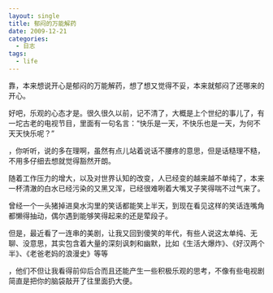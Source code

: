 ```yaml
---
layout: single
title: 郁闷的万能解药
date: 2009-12-21
categories:
  - 日志
tags:
  - life
---
```


靠，本来想说开心是郁闷的万能解药，想了想又觉得不妥，本来就郁闷了还哪来的开心。

好吧，乐观的心态才是。很久很久以前，记不清了，大概是上个世纪的事儿了，有一坨古老的电视节目，里面有一句名言：“快乐是一天，不快乐也是一天，为何不天天快乐呢？”

，你听听，说的多在理啊，虽然有点儿站着说话不腰疼的意思，但是话糙理不糙，不用多仔细去想就觉得豁然开朗。

随着工作压力的增大，以及对世界认知的改变，人已经变的越来越不单纯了，本来一杯清澈的白水已经污染的又黑又浑，已经很难咧着大嘴叉子笑得喘不过气来了。

曾经一个一头猪掉进臭水沟里的笑话都能笑上半天，到现在看见这样的笑话连嘴角都懒得抽动，偶尔遇到能够笑得起来的还是荤段子。

但是，最近看了一连串的美剧，让我又回到傻笑的年代，有些人说这太单纯、无聊、没意思，其实包含着大量的深刻讽刺和幽默，比如《生活大爆炸》、《好汉两个半》、《老爸老妈的浪漫史》等等

，他们不但让我看得前仰后合而且还能产生一些积极乐观的思考，不像有些电视剧简直是把你的脑袋敲开了往里面扔大便。
